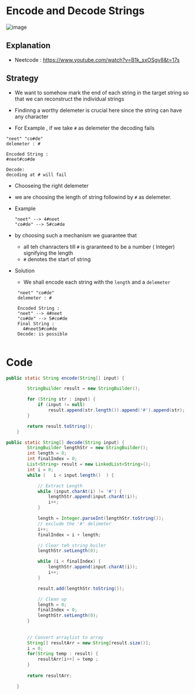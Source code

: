 # Encode and Decode Strings
![image](https://user-images.githubusercontent.com/8110582/169660856-05a9faf5-f2c1-4812-96b7-fa1da1ab62dd.png)


## Explanation 
- Neetcode : https://www.youtube.com/watch?v=B1k_sxOSgv8&t=17s 

## Strategy 
- We want to somehow mark the end of each string in the target string so that we can reconstruct the individual strings 

- Findinng a worthy delemeter is crucial here since the string can have any character 
- For Example , if we take `#` as delemeter the decoding fails 
````
"neet" "co#de"
delemeter : #

Encoded String : 
#neet#co#de

Decode:
decoding at # will fail 
````
- Chooseing the right delemeter 
 - we are choosing the length of string followind by `#` as delemeter. 
 - Example 
   ````
   "neet" --> 4#neet
   "co#de" --> 5#co#de
   ````
 - by choosing such a mechanism we guarantee that 
   - all teh chanracters till `#` is graranteed to be a number ( Integer) signifying the length 
   - `#` denotes the start of string  

- Solution 
  - We shall encode each string with the `length` and a `delemeter`
   ````
    "neet" "co#de"
    delemeter : #

    Encoded String : 
    "neet" --> 4#neet
    "co#de" --> 5#co#de
    Final String : 
      4#neet5#co#de
    Decode: is possible 
      
   `````

# Code 

````java
public static String encode(String[] input) {

		StringBuilder result = new StringBuilder();

		for (String str : input) {
			if (input != null)
				result.append(str.length()).append('#').append(str);
		}

		return result.toString();
	}
````

````java
public static String[] decode(String input) {
		StringBuilder lengthStr = new StringBuilder();
		int length = 0;
		int finalIndex = 0;
		List<String> result = new LinkedList<String>();
		int i = 0;
		while (   i < input.length()  ) {

			// Extract Length
			while (input.charAt(i) != '#') {
				lengthStr.append(input.charAt(i));
				i++;
			}

			length = Integer.parseInt(lengthStr.toString());
			// exclude the '#' delimeter
			i++;
			finalIndex = i + length;

			// Clear teh string builer
			lengthStr.setLength(0);

			while (i < finalIndex) {
				lengthStr.append(input.charAt(i));
				i++;
			}

			result.add(lengthStr.toString());

			// Clean up
			length = 0;
			finalIndex = 0;
			lengthStr.setLength(0);
		}
		 
		
		// Convert arraylist to array 
		String[] resultArr = new String[result.size()];
		i = 0;
		for(String temp : result) {
			resultArr[i++] = temp ;
		}
		
		return resultArr;

	}

````
